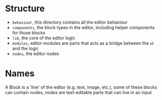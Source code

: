 # Structure

- `behaviour`, this directory contains all the editor behaviour
- `components`, the block types in the editor, including helper components for those blocks
- `lib`, the core of the editor logic
- `modules`, editor modules are parts that acts as a bridge between the ui and the logic
- `nodes`, the editor nodes

# Names

A Block is a 'line' of the editor (e.g. text, image, etc.),
some of these blocks can contain nodes, nodes are text-editable parts that can live in an input